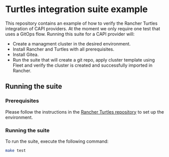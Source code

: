 # Turtles integration suite example

This repository contains an example of how to verify the Rancher Turtles integration of CAPI providers. At the moment we only require one test that uses a GitOps flow.
Running this suite for a CAPI provider will:
- Create a managment cluster in the desired environment.
- Install Rancher and Turtles with all prerequisites.
- Install Gitea.
- Run the suite that will create a git repo, apply cluster template using Fleet and verify the cluster is created and successfully imported in Rancher.

## Running the suite

### Prerequisites

Please follow the instructions in the [Rancher Turtles repository](https://github.com/rancher/turtles/tree/main/test/e2e#e2e-tests) to set up the environment.

### Running the suite

To run the suite, execute the following command:

```bash
make test
```
